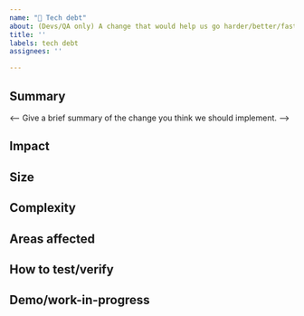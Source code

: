 ```yaml
---
name: "💸 Tech debt"
about: (Devs/QA only) A change that would help us go harder/better/faster/stronger
title: ''
labels: tech debt
assignees: ''

---
```


## Summary
<-- Give a brief summary of the change you think we should implement. -->

## Impact
<!-- How will this make life better? -->

## Size
<!-- How big is this change (small/med/large/really large)? -->

## Complexity
<!-- How complicated is it? -->

## Areas affected
<!-- What areas does it touch? -->

## How to test/verify
<!-- What's the test plan? -->

## Demo/work-in-progress
<!-- If you have a demo or a branch with work-in-progress, link it here! -->


<!--- Delete any section that doesn't apply.  Thank you very much! -->